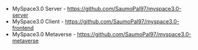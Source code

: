 - MySpace3.0 Server - https://github.com/SaumoPal97/myspace3.0-server
- MySpace3.0 Client - https://github.com/SaumoPal97/myspace3.0-frontend
- MySpace3.0 Metaverse - https://github.com/SaumoPal97/myspace3.0-metaverse
